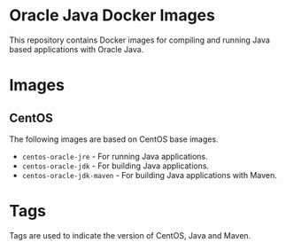# Oracle Java Docker Images

This repository contains Docker images for compiling and running Java 
based applications with Oracle Java.

# Images

## CentOS

The following images are based on CentOS base images.

- `centos-oracle-jre` - For running Java applications.
- `centos-oracle-jdk` - For building Java applications.
- `centos-oracle-jdk-maven` - For building Java applications with Maven.

# Tags

Tags are used to indicate the version of CentOS, Java and Maven.
